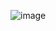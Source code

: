 ![image](https://user-images.githubusercontent.com/112716905/216347702-dc447667-5937-4b37-b62e-9af5c0e57e21.png)

